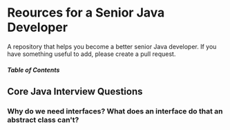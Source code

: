 # Reources for a Senior Java Developer
A repository that helps you become a better senior Java developer.
If you have something useful to add, please create a pull request.

##### Table of Contents

## Core Java Interview Questions
### Why do we need interfaces? What does an interface do that an abstract class can't?
